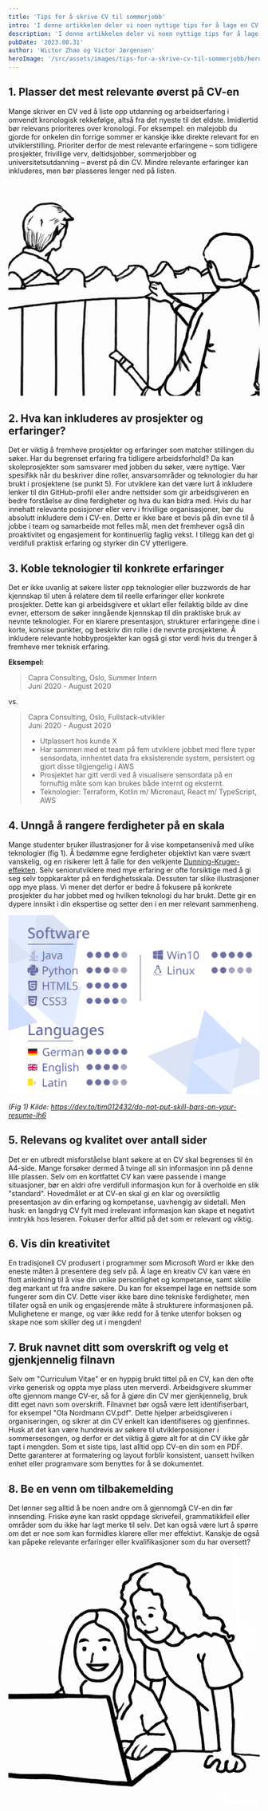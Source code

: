```yaml
---
title: 'Tips for å skrive CV til sommerjobb'
intro: 'I denne artikkelen deler vi noen nyttige tips for å lage en CV som hjelper deg å fremheve dine erfaringer og ferdigheter. Disse tipsene er basert på vår erfaring i Capra, og vi anbefaler deg å tilpasse rådene til egen situasjon og personlige stil.'
description: 'I denne artikkelen deler vi noen nyttige tips for å lage en CV som hjelper deg å fremheve dine erfaringer og ferdigheter.'
pubDate: '2023.08.31'
author: 'Wictor Zhao og Victor Jørgensen'
heroImage: '/src/assets/images/tips-for-a-skrive-cv-til-sommerjobb/hero.webp'
---
```


## 1. Plasser det mest relevante øverst på CV-en

Mange skriver en CV ved å liste opp utdanning og arbeidserfaring i omvendt kronologisk rekkefølge, altså fra det nyeste til det eldste. Imidlertid bør relevans prioriteres over kronologi. For eksempel: en malejobb du gjorde for onkelen din forrige sommer er kanskje ikke direkte relevant for en utviklerstilling. Prioriter derfor de mest relevante erfaringene – som tidligere prosjekter, frivillige verv, deltidsjobber, sommerjobber og universitetsutdanning – øverst på din CV. Mindre relevante erfaringer kan inkluderes, men bør plasseres lenger ned på listen.

![Illustrasjon](/src/assets/images/tips-for-a-skrive-cv-til-sommerjobb/illustrasjon1.webp)

## 2. Hva kan inkluderes av prosjekter og erfaringer?

Det er viktig å fremheve prosjekter og erfaringer som matcher stillingen du søker. Har du begrenset erfaring fra tidligere arbeidsforhold? Da kan skoleprosjekter som samsvarer med jobben du søker, være nyttige. Vær spesifikk når du beskriver dine roller, ansvarsområder og teknologier du har brukt i prosjektene (se punkt 5). For utviklere kan det være lurt å inkludere lenker til din GitHub-profil eller andre nettsider som gir arbeidsgiveren en bedre forståelse av dine ferdigheter og hva du kan bidra med. Hvis du har innehatt relevante posisjoner eller verv i frivillige organisasjoner, bør du absolutt inkludere dem i CV-en. Dette er ikke bare et bevis på din evne til å jobbe i team og samarbeide mot felles mål, men det fremhever også din proaktivitet og engasjement for kontinuerlig faglig vekst. I tillegg kan det gi verdifull praktisk erfaring og styrker din CV ytterligere.

## 3. Koble teknologier til konkrete erfaringer

Det er ikke uvanlig at søkere lister opp teknologier eller buzzwords de har kjennskap til uten å relatere dem til reelle erfaringer eller konkrete prosjekter. Dette kan gi arbeidsgivere et uklart eller feilaktig bilde av dine evner, ettersom de søker inngående kjennskap til din praktiske bruk av nevnte teknologier. For en klarere presentasjon, strukturer erfaringene dine i korte, konsise punkter, og beskriv din rolle i de nevnte prosjektene. Å inkludere relevante hobbyprosjekter kan også gi stor verdi hvis du trenger å fremheve mer teknisk erfaring.

**Eksempel:**

> Capra Consulting, Oslo, Summer Intern  
Juni 2020 - August 2020

vs.

> Capra Consulting, Oslo, Fullstack-utvikler  
Juni 2020 - August 2020
>
>- Utplassert hos kunde X
>- Har sammen med et team på fem utviklere jobbet med flere typer
sensordata, innhentet data fra eksisterende system, persistert og gjort disse tilgjengelig i AWS
>- Prosjektet har gitt verdi ved å visualisere sensordata på en fornuftig måte som kan brukes både internt og eksternt.
>- Teknologier: Terraform, Kotlin m/ Micronaut, React m/ TypeScript, AWS

## 4. Unngå å rangere ferdigheter på en skala

Mange studenter bruker illustrasjoner for å vise kompetansenivå med ulike teknologier (fig 1). Å bedømme egne ferdigheter objektivt kan være svært vanskelig, og en risikerer lett å falle for den velkjente [Dunning-Kruger-effekten](https://no.wikipedia.org/wiki/Dunning-Kruger-effekten). Selv seniorutviklere med mye erfaring er ofte forsiktige med å gi seg selv toppkarakter på en ferdighetsskala. Dessuten tar slike illustrasjoner opp mye plass. Vi mener det derfor er bedre å fokusere på konkrete prosjekter du har jobbet med og hvilken teknologi du har brukt. Dette gir en dypere innsikt i din ekspertise og setter den i en mer relevant sammenheng.

![Eksempel på ferdighet rangering](/src/assets/images/tips-for-a-skrive-cv-til-sommerjobb/fig1.webp)

*(Fig 1) Kilde: https://dev.to/tim012432/do-not-put-skill-bars-on-your-resume-lh6*

## 5. Relevans og kvalitet over antall sider

Det er en utbredt misforståelse blant søkere at en CV skal begrenses til én A4-side. Mange forsøker dermed å tvinge all sin informasjon inn på denne lille plassen. Selv om en kortfattet CV kan være passende i mange situasjoner, bør en aldri ofre verdifull informasjon kun for å overholde en slik "standard". Hovedmålet er at CV-en skal gi en klar og oversiktlig presentasjon av din erfaring og kompetanse, uavhengig av sidetall. Men husk: en langdryg CV fylt med irrelevant informasjon kan skape et negativt inntrykk hos leseren. Fokuser derfor alltid på det som er relevant og viktig.

## 6. Vis din kreativitet

En tradisjonell CV produsert i programmer som Microsoft Word er ikke den eneste måten å presentere deg selv på. Å lage en kreativ CV kan være en flott anledning til å vise din unike personlighet og kompetanse, samt skille deg markant ut fra andre søkere. Du kan for eksempel lage en nettside som fungerer som din CV. Dette viser ikke bare dine tekniske ferdigheter, men tillater også en unik og engasjerende måte å strukturere informasjonen på. Mulighetene er mange, og vær ikke redd for å tenke utenfor boksen og skape noe som skiller deg ut i mengden!

## 7. Bruk navnet ditt som overskrift og velg et gjenkjennelig filnavn

Selv om "Curriculum Vitae" er en hyppig brukt tittel på en CV, kan den ofte virke generisk og oppta mye plass uten merverdi. Arbeidsgivere skummer ofte gjennom mange CV-er, så for å gjøre din CV mer gjenkjennelig, bruk ditt eget navn som overskrift. Filnavnet bør også være lett identifiserbart, for eksempel "Ola Nordmann CV.pdf". Dette hjelper arbeidsgiveren i organiseringen, og sikrer at din CV enkelt kan identifiseres og gjenfinnes. Husk at det kan være hundrevis av søkere til utviklerposisjoner i sommersesongen, og derfor er det viktig å gjøre alt for at din CV ikke går tapt i mengden. Som et siste tips, last alltid opp CV-en din som en PDF. Dette garanterer at formatering og layout forblir konsistent, uansett hvilken enhet eller programvare som benyttes for å se dokumentet.

## 8. Be en venn om tilbakemelding

Det lønner seg alltid å be noen andre om å gjennomgå CV-en din før innsending. Friske øyne kan raskt oppdage skrivefeil, grammatikkfeil eller områder som du ikke har lagt merke til selv. Det kan også være lurt å spørre om det er noe som kan formidles klarere eller mer effektivt. Kanskje de også kan påpeke relevante erfaringer eller kvalifikasjoner som du har oversett?

![Venn som ser over](/src/assets/images/tips-for-a-skrive-cv-til-sommerjobb/venn.webp)